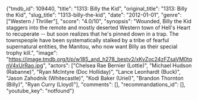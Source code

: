 {"tmdb_id": 109440, "title": "1313: Billy the Kid", "original_title": "1313: Billy the Kid", "slug_title": "1313-billy-the-kid", "date": "2012-01-01", "genre": ["Western / Thriller"], "score": "4.0/10", "synopsis": "Wounded, Billy the Kid staggers into the remote and mostly deserted Western town of Hell's Heart to recuperate -- but soon realizes that he's pinned down in a trap. The townspeople have been systematically stalked by a tribe of fearful supernatural entities, the Manitou, who now want Billy as their special trophy kill.", "image": "https://image.tmdb.org/t/p/w185_and_h278_bestv2/xKvZoc24zFZsaVM0tqnV4xUrRao.jpg", "actors": ["Chelsea Rae Bernier (Lottie)", "Michael Hudson (Rabanne)", "Ryan McIntyre (Doc Holliday)", "Lance Leonhardt (Buck)", "Jason Zahodnik (Whitecastle)", "Kodi Baker (Uriel)", "Brandon Thornton (Billy)", "Ryan Curry (Lloyd)"], "comments": [], "recommandations_id": [], "youtube_key": "notfound"}